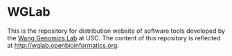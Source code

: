 # WGLab
This is the repository for distribution website of software tools developed by the [Wang Genomics Lab](http://genomics.usc.edu) at USC. The content of this repository is reflected at http://wglab.openbioinformatics.org.
